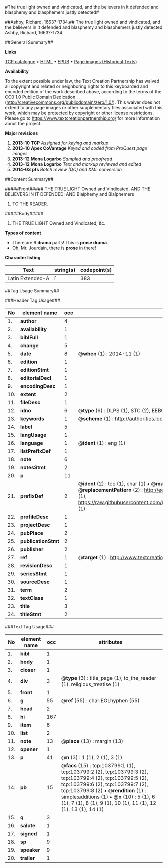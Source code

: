 #The true light owned and vindicated, and the believers in it defended and blasphemy and blasphemers justly detected#

##Ashby, Richard, 1663?-1734.##
The true light owned and vindicated, and the believers in it defended and blasphemy and blasphemers justly detected
Ashby, Richard, 1663?-1734.

##General Summary##

**Links**

[TCP catalogue](http://www.ota.ox.ac.uk/tcp/)  • 
[HTML](http://tei.it.ox.ac.uk/tcp/Texts-HTML/free/B17/B17247.html)  • 
[EPUB](http://tei.it.ox.ac.uk/tcp/Texts-EPUB/free/B17/B17247.epub) • 
[Page images (Historical Texts)](https://historicaltexts.jisc.ac.uk/eebo-15564847e)

**Availability**

To the extent possible under law, the Text Creation Partnership has waived all copyright and related or neighboring rights to this keyboarded and encoded edition of the work described above, according to the terms of the CC0 1.0 Public Domain Dedication (http://creativecommons.org/publicdomain/zero/1.0/). This waiver does not extend to any page images or other supplementary files associated with this work, which may be protected by copyright or other license restrictions. Please go to https://www.textcreationpartnership.org/ for more information about the project.

**Major revisions**

1. __2013-10__ __TCP__ *Assigned for keying and markup*
1. __2013-10__ __Apex CoVantage__ *Keyed and coded from ProQuest page images*
1. __2013-12__ __Mona Logarbo__ *Sampled and proofread*
1. __2013-12__ __Mona Logarbo__ *Text and markup reviewed and edited*
1. __2014-03__ __pfs__ *Batch review (QC) and XML conversion*

##Content Summary##

#####Front#####
THE TRUE LIGHT Owned and Vindicated, AND THE BELIEVERS IN IT DEFENDED: AND Blaſphemy and Blaſphemers
1. TO THE READER.

#####Body#####

1. THE TRUE LIGHT Owned and Vindicated, &c.

**Types of content**

  * There are 9 **drama** parts! This is **prose drama**.
  * Oh, Mr. Jourdain, there is **prose** in there!

**Character listing**


|Text|string(s)|codepoint(s)|
|---|---|---|
|Latin Extended-A|ſ|383|

##Tag Usage Summary##

###Header Tag Usage###

|No|element name|occ|attributes|
|---|---|---|---|
|1.|__author__|4||
|2.|__availability__|1||
|3.|__biblFull__|1||
|4.|__change__|5||
|5.|__date__|8| @__when__ (1) : 2014-11 (1)|
|6.|__edition__|1||
|7.|__editionStmt__|1||
|8.|__editorialDecl__|1||
|9.|__encodingDesc__|1||
|10.|__extent__|2||
|11.|__fileDesc__|1||
|12.|__idno__|6| @__type__ (6) : DLPS (1), STC (2), EEBO-CITATION (1), OCLC (1), VID (1)|
|13.|__keywords__|1| @__scheme__ (1) : http://authorities.loc.gov/ (1)|
|14.|__label__|5||
|15.|__langUsage__|1||
|16.|__language__|1| @__ident__ (1) : eng (1)|
|17.|__listPrefixDef__|1||
|18.|__note__|6||
|19.|__notesStmt__|2||
|20.|__p__|11||
|21.|__prefixDef__|2| @__ident__ (2) : tcp (1), char (1)  •  @__matchPattern__ (2) : ([0-9\-]+):([0-9IVX]+) (1), (.+) (1)  •  @__replacementPattern__ (2) : http://eebo.chadwyck.com/downloadtiff?vid=$1&page=$2 (1), https://raw.githubusercontent.com/textcreationpartnership/Texts/master/tcpchars.xml#$1 (1)|
|22.|__profileDesc__|1||
|23.|__projectDesc__|1||
|24.|__pubPlace__|2||
|25.|__publicationStmt__|2||
|26.|__publisher__|2||
|27.|__ref__|1| @__target__ (1) : http://www.textcreationpartnership.org/docs/. (1)|
|28.|__revisionDesc__|1||
|29.|__seriesStmt__|1||
|30.|__sourceDesc__|1||
|31.|__term__|2||
|32.|__textClass__|1||
|33.|__title__|3||
|34.|__titleStmt__|2||


###Text Tag Usage###

|No|element name|occ|attributes|
|---|---|---|---|
|1.|__bibl__|1||
|2.|__body__|1||
|3.|__closer__|1||
|4.|__div__|3| @__type__ (3) : title_page (1), to_the_reader (1), religious_treatise (1)|
|5.|__front__|1||
|6.|__g__|55| @__ref__ (55) : char:EOLhyphen (55)|
|7.|__head__|2||
|8.|__hi__|167||
|9.|__item__|6||
|10.|__list__|2||
|11.|__note__|13| @__place__ (13) : margin (13)|
|12.|__opener__|1||
|13.|__p__|41| @__n__ (3) : 1 (1), 2 (1), 3 (1)|
|14.|__pb__|15| @__facs__ (15) : tcp:103799:1 (1), tcp:103799:2 (2), tcp:103799:3 (2), tcp:103799:4 (2), tcp:103799:5 (2), tcp:103799:6 (2), tcp:103799:7 (2), tcp:103799:8 (2)  •  @__rendition__ (1) : simple:additions (1)  •  @__n__ (10) : 5 (1), 6 (1), 7 (1), 8 (1), 9 (1), 10 (1), 11 (1), 12 (1), 13 (1), 14 (1)|
|15.|__q__|3||
|16.|__salute__|1||
|17.|__signed__|1||
|18.|__sp__|9||
|19.|__speaker__|9||
|20.|__trailer__|1||
